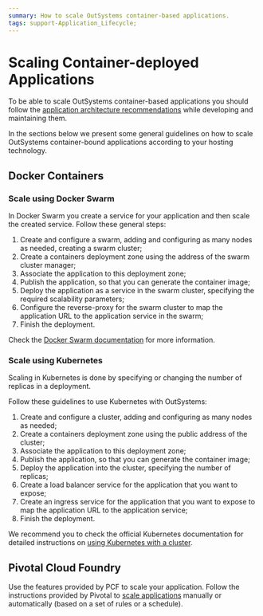 ```yaml
---
summary: How to scale OutSystems container-based applications.
tags: support-Application_Lifecycle; 
--- 
```


# Scaling Container-deployed Applications 

To be able to scale OutSystems container-based applications you should follow the [application architecture recommendations](<intro.md#recommended-application-architecture-for-containers>) while developing and maintaining them.

In the sections below we present some general guidelines on how to scale OutSystems container-bound applications according to your hosting technology.

## Docker Containers

### Scale using Docker Swarm

In Docker Swarm you create a service for your application and then scale the created service. Follow these general steps:

1. Create and configure a swarm, adding and configuring as many nodes as needed, creating a swarm cluster;
1. Create a containers deployment zone using the address of the swarm cluster manager;
1. Associate the application to this deployment zone;
1. Publish the application, so that you can generate the container image;
1. Deploy the application as a service in the swarm cluster, specifying the required scalability parameters;
1. Configure the reverse-proxy for the swarm cluster to map the application URL to the application service in the swarm;
1. Finish the deployment.

Check the [Docker Swarm documentation](<https://docs.docker.com/engine/swarm/>) for more information.

### Scale using Kubernetes

Scaling in Kubernetes is done by specifying or changing the number of replicas in a deployment.

Follow these guidelines to use Kubernetes with OutSystems:

1. Create and configure a cluster, adding and configuring as many nodes as needed;
1. Create a containers deployment zone using the public address of the cluster;
1. Associate the application to this deployment zone;
1. Publish the application, so that you can generate the container image;
1. Deploy the application into the cluster, specifying the number of replicas;
1. Create a load balancer service for the application that you want to expose;
1. Create an ingress service for the application that you want to expose to map the application URL to the application service;
1. Finish the deployment.

We recommend you to check the official Kubernetes documentation for detailed instructions on [using Kubernetes with a cluster](<https://kubernetes.io/docs/tasks/access-application-cluster/access-cluster/>).

## Pivotal Cloud Foundry

Use the features provided by PCF to scale your application. Follow the instructions provided by Pivotal to [scale applications](<http://docs.pivotal.io/pivotalcf/2-1/console/manage-apps.html#scale>) manually or automatically (based on a set of rules or a schedule).
